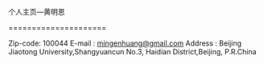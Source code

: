 个人主页—黄明恩

=====================

Zip-code:  100044
E-mail  :  mingenhuang@gmail.com
Address :  Beijing Jiaotong University,Shangyuancun No.3, Haidian District,Beijing, P.R.China

